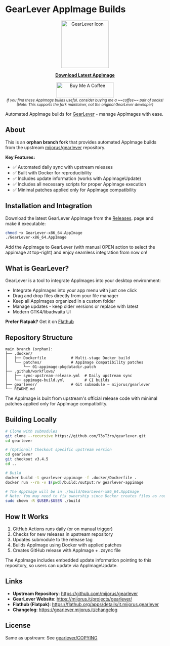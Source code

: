 # GearLever AppImage Builds

<p align="center">
  <img width="150" src="https://raw.githubusercontent.com/mijorus/gearlever/master/data/icons/hicolor/scalable/apps/it.mijorus.gearlever.svg" alt="GearLever Icon">
</p>

<p align="center">
  <strong><a href="https://github.com/T3sT3ro/gearlever/releases/latest">Download Latest AppImage</a></strong>
</p>

<p align="center">
  <a href="https://buymeacoffee.com/tooster" target="_blank">
    <img src="https://cdn.buymeacoffee.com/buttons/v2/default-yellow.png" alt="Buy Me A Coffee" width="180" height="50">
  </a>
  <br>
  <sub><i>If you find these AppImage builds useful, consider buying me a ~~coffee~~ pair of socks!</i></sub>
  <br>
  <sub><i>(Note: This supports the fork maintainer, not the original GearLever developer)</i></sub>
</p>

Automated AppImage builds for [GearLever](https://github.com/mijorus/gearlever) - manage AppImages with ease.

## About

This is an **orphan branch fork** that provides automated AppImage builds from the upstream [mijorus/gearlever](https://github.com/mijorus/gearlever) repository.

**Key Features:**
- ✅ Automated daily sync with upstream releases
- ✅ Built with Docker for reproducibility
- ✅ Includes update information (works with AppImageUpdate)
- ✅ Includes all necessary scripts for proper AppImage execution
- ✅ Minimal patches applied only for AppImage compatibility

## Installation and Integration

Download the latest GearLever AppImage from the [Releases](https://github.com/T3sT3ro/gearlever/releases/latest). page and make it executable:

```bash
chmod +x GearLever-x86_64.AppImage
./GearLever-x86_64.AppImage
```

Add the AppImage to GearLever (with manual OPEN action to select the appimage at top-right) and enjoy seamless integration from now on!

## What is GearLever?

GearLever is a tool to integrate AppImages into your desktop environment:
- Integrate AppImages into your app menu with just one click
- Drag and drop files directly from your file manager
- Keep all AppImages organized in a custom folder
- Manage updates - keep older versions or replace with latest
- Modern GTK4/libadwaita UI

**Prefer Flatpak?** Get it on [Flathub](https://flathub.org/apps/details/it.mijorus.gearlever)

## Repository Structure

```
main branch (orphan):
├── .docker/
│   ├── Dockerfile           # Multi-stage Docker build
│   └── patches/             # AppImage compatibility patches
│       └── 01-appimage-pkgdatadir.patch
├── .github/workflows/
│   ├── sync-upstream-release.yml  # Daily upstream sync
│   └── appimage-build.yml         # CI builds
├── gearlever/               # Git submodule → mijorus/gearlever
└── README.md
```

The AppImage is built from upstream's official release code with minimal patches applied only for AppImage compatibility.

## Building Locally

```bash
# Clone with submodules
git clone --recursive https://github.com/T3sT3ro/gearlever.git
cd gearlever

# (Optional) Checkout specific upstream version
cd gearlever
git checkout v3.4.5
cd ..

# Build
docker build -t gearlever-appimage -f .docker/Dockerfile .
docker run --rm -v $(pwd)/build:/output:rw gearlever-appimage

# The AppImage will be in ./build/GearLever-x86_64.AppImage
# Note: You may need to fix ownership since Docker creates files as root
sudo chown -R $USER:$USER ./build
```

## How It Works

1. GitHub Actions runs daily (or on manual trigger)
2. Checks for new releases in upstream repository
3. Updates submodule to the release tag
4. Builds AppImage using Docker with applied patches
5. Creates GitHub release with AppImage + .zsync file

The AppImage includes embedded update information pointing to this repository, so users can update via AppImageUpdate.

## Links

- **Upstream Repository**: https://github.com/mijorus/gearlever
- **GearLever Website**: https://mijorus.it/projects/gearlever/
- **Flathub (Flatpak)**: https://flathub.org/apps/details/it.mijorus.gearlever
- **Changelog**: https://gearlever.mijorus.it/changelog

## License

Same as upstream: See [gearlever/COPYING](gearlever/COPYING)
